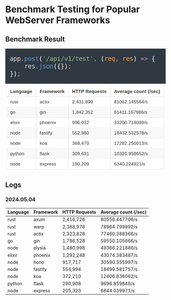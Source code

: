 # Benchmark Testing for Popular WebServer Frameworks

## Benchmark Result

![Screenshot](./screenshots/Screenshot%20from%202023-11-04%2017-31-50.png)
![Screenshot](./screenshots/Screenshot%20from%202023-11-04%2017-29-41.png)

## Logs

### 2024.05.04

| Language | Framework | HTTP Requests | Average count (/sec) |
|-----------|-----------|---------------|--------------------------|
| rust | axum | 2,416,726 | 80556.447706/s |
| rust | warp | 2,368,976 | 78964.799992/s |
| rust | actix | 2,323,828 | 77460.388366/s |
| go | gin | 1,786,528 | 59550.105666/s |
| node | elysia | 1,480,998 | 49366.221886/s |
| elixir | phoenix | 1,292,248 | 43074.383487/s |
| node | hono | 917,717 | 30590.355997/s |
| node | fastify | 554,994 | 18499.581757/s |
| node | koa | 372,210 | 12406.836062/s |
| python | flask | 290,908 | 9696.859849/s |
| node | express | 205,323 | 6844.039971/s |
